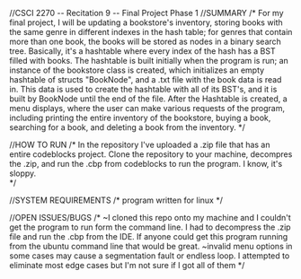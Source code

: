 //CSCI 2270 -- Recitation 9 -- Final Project Phase 1
//SUMMARY
/*
For my final project, I will be updating a bookstore's inventory, storing books with the same genre in different indexes in the hash table; for genres that contain more than one book, the books will be stored as nodes in a binary search tree.  Basically, it's a hashtable where every index of the hash has a BST filled with books.  The hashtable is built initially when the program is run; an instance of the bookstore class is created, which initializes an empty hashtable of structs "BookNode", and a .txt file with the book data is read in.  This data is used to create the hashtable with all of its BST's, and it is built by BookNode until the end of the file.  After the Hashtable is created, a menu displays, where the user can make various requests of the program, including printing the entire inventory of the bookstore, buying a book, searching for a book, and deleting a book from the inventory.
*/

//HOW TO RUN
/*
In the repository I've uploaded a .zip file that has an entire codeblocks project.  Clone the repository to your machine, decompres the .zip, and run the .cbp from codeblocks to run the program.  I know, it's sloppy.  
*/

//SYSTEM REQUIREMENTS
/*
program written for linux
*/

//OPEN ISSUES/BUGS
/*
~I cloned this repo onto my machine and I couldn't get the program to run form the command line.  I had to decompress the .zip file and run the .cbp from the IDE.  If anyone could get this program running from the ubuntu command line that would be great. 
~invalid menu options in some cases may cause a segmentation fault or endless loop.  I attempted to eliminate most edge cases but I'm not sure if I got all of them
*/

